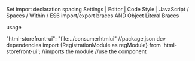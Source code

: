 Set import declaration spacing
Settings | Editor | Code Style | JavaScript / Spaces / Within / ES6 import/export braces AND Object Literal Braces


usage

"html-storefront-ui": "file:../consumerhtmlui" //package.json dev dependencies
import {RegistrationModule as regModule} from 'html-storefront-ui'; //imports the module
<registration-route></registration-route> //use the component
